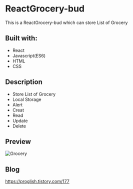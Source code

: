 # ReactGrocery-bud

This is a ReactGrocery-bud which can store List of Grocery

## Built with: 
 
- React
- Javascript(ES6)  
- HTML
- CSS      

## Description 

- Store List of Grocery
- Local Storage
- Alert
- Creat
- Read
- Update
- Delete


## Preview 
![Grocery](https://user-images.githubusercontent.com/65179725/123084164-ca88af80-d45b-11eb-9b15-b8fd6f3222bf.PNG)


## Blog

https://proglish.tistory.com/177


